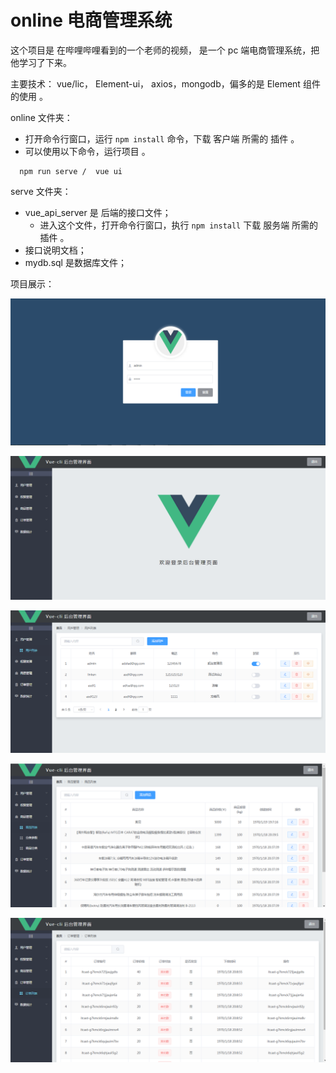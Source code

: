 # online 电商管理系统

这个项目是 在哔哩哔哩看到的一个老师的视频， 是一个 pc 端电商管理系统，把他学习了下来。



主要技术： vue/lic， Element-ui， axios，mongodb，偏多的是 Element 组件的使用 。



online 文件夹：
- 打开命令行窗口，运行 `npm install` 命令，下载 客户端 所需的 插件 。
- 可以使用以下命令，运行项目 。
```
  npm run serve /  vue ui
```


serve 文件夹： 
- vue_api_server 是 后端的接口文件；<br>
  - 进入这个文件，打开命令行窗口，执行 `npm install` 下载 服务端 所需的插件 。
- 接口说明文档；
- mydb.sql 是数据库文件；





项目展示：

![登录页面](https://github.com/ZYF-SVG/online/blob/master/md/登录页面.png)



![登录后页面](https://github.com/ZYF-SVG/online/blob/master/md/登录后页面.png)



![用户页面](https://github.com/ZYF-SVG/online/blob/master/md/用户页面.png)



![商品列表](https://github.com/ZYF-SVG/online/blob/master/md/商品列表.png)



![订单页面](https://github.com/ZYF-SVG/online/blob/master/md/订单页面.png)
